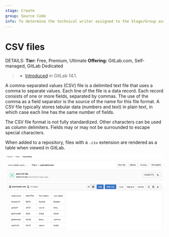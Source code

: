 ```yaml
---
stage: Create
group: Source Code
info: To determine the technical writer assigned to the Stage/Group associated with this page, see https://handbook.gitlab.com/handbook/product/ux/technical-writing/#assignments
---
```


# CSV files

DETAILS:
**Tier:** Free, Premium, Ultimate
**Offering:** GitLab.com, Self-managed, GitLab Dedicated

> - [Introduced](https://gitlab.com/gitlab-org/gitlab/-/issues/14174) in GitLab 14.1.

A comma-separated values (CSV) file is a delimited text file that uses a comma to separate values.
Each line of the file is a data record. Each record consists of one or more fields, separated by
commas. The use of the comma as a field separator is the source of the name for this file format.
A CSV file typically stores tabular data (numbers and text) in plain text, in which case each line
has the same number of fields.

The CSV file format is not fully standardized. Other characters can be used as column delimiters.
Fields may or may not be surrounded to escape special characters.

When added to a repository, files with a `.csv` extension are rendered as a table when viewed in
GitLab.

![CSV file rendered as a table](img/csv_file_rendered_as_table_v14_1.png)
